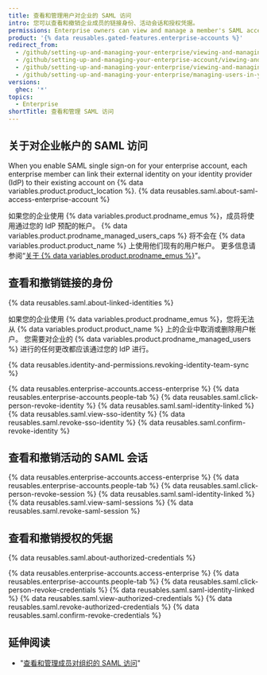 ```yaml
---
title: 查看和管理用户对企业的 SAML 访问
intro: 您可以查看和撤销企业成员的链接身份、活动会话和授权凭据。
permissions: Enterprise owners can view and manage a member's SAML access to an organization.
product: '{% data reusables.gated-features.enterprise-accounts %}'
redirect_from:
  - /github/setting-up-and-managing-your-enterprise/viewing-and-managing-a-users-saml-access-to-your-enterprise-account
  - /github/setting-up-and-managing-your-enterprise-account/viewing-and-managing-a-users-saml-access-to-your-enterprise-account
  - /github/setting-up-and-managing-your-enterprise/viewing-and-managing-a-users-saml-access-to-your-enterprise
  - /github/setting-up-and-managing-your-enterprise/managing-users-in-your-enterprise/viewing-and-managing-a-users-saml-access-to-your-enterprise
versions:
  ghec: '*'
topics:
  - Enterprise
shortTitle: 查看和管理 SAML 访问
---
```


## 关于对企业帐户的 SAML 访问

When you enable SAML single sign-on for your enterprise account, each enterprise member can link their external identity on your identity provider (IdP) to their existing account on {% data variables.product.product_location %}. {% data reusables.saml.about-saml-access-enterprise-account %}

如果您的企业使用 {% data variables.product.prodname_emus %}，成员将使用通过您的 IdP 预配的帐户。 {% data variables.product.prodname_managed_users_caps %} 将不会在 {% data variables.product.product_name %} 上使用他们现有的用户帐户。 更多信息请参阅“[关于 {% data variables.product.prodname_emus %}](/enterprise-cloud@latest/admin/authentication/managing-your-enterprise-users-with-your-identity-provider/about-enterprise-managed-users)”。

## 查看和撤销链接的身份

{% data reusables.saml.about-linked-identities %}

如果您的企业使用 {% data variables.product.prodname_emus %}，您将无法从 {% data variables.product.product_name %} 上的企业中取消或删除用户帐户。 您需要对企业的 {% data variables.product.prodname_managed_users %} 进行的任何更改都应该通过您的 IdP 进行。

{% data reusables.identity-and-permissions.revoking-identity-team-sync %}

{% data reusables.enterprise-accounts.access-enterprise %}
{% data reusables.enterprise-accounts.people-tab %}
{% data reusables.saml.click-person-revoke-identity %}
{% data reusables.saml.saml-identity-linked %}
{% data reusables.saml.view-sso-identity %}
{% data reusables.saml.revoke-sso-identity %}
{% data reusables.saml.confirm-revoke-identity %}

## 查看和撤销活动的 SAML 会话

{% data reusables.enterprise-accounts.access-enterprise %}
{% data reusables.enterprise-accounts.people-tab %}
{% data reusables.saml.click-person-revoke-session %}
{% data reusables.saml.saml-identity-linked %}
{% data reusables.saml.view-saml-sessions %}
{% data reusables.saml.revoke-saml-session %}

## 查看和撤销授权的凭据

{% data reusables.saml.about-authorized-credentials %}

{% data reusables.enterprise-accounts.access-enterprise %}
{% data reusables.enterprise-accounts.people-tab %}
{% data reusables.saml.click-person-revoke-credentials %}
{% data reusables.saml.saml-identity-linked %}
{% data reusables.saml.view-authorized-credentials %}
{% data reusables.saml.revoke-authorized-credentials %}
{% data reusables.saml.confirm-revoke-credentials %}

## 延伸阅读

- "[查看和管理成员对组织的 SAML 访问](/organizations/granting-access-to-your-organization-with-saml-single-sign-on/viewing-and-managing-a-members-saml-access-to-your-organization)"
